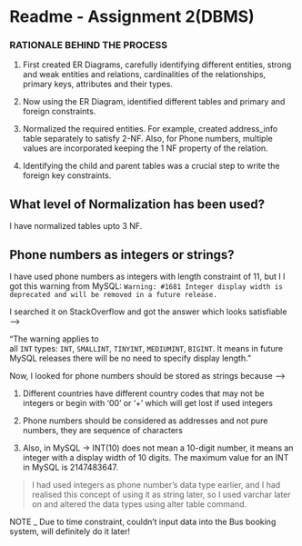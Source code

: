# Readme - Assignment 2(DBMS)

### RATIONALE BEHIND THE PROCESS

1) First created ER Diagrams, carefully identifying different entities, strong and weak entities and relations, cardinalities of the relationships, primary keys, attributes and their types.

2) Now using the ER Diagram, identified different tables and primary and foreign constraints.

3) Normalized the required entities. For example, created address_info table separately to satisfy 2-NF. Also, for Phone numbers, multiple values are incorporated keeping the 1 NF property of the relation.

4) Identifying the child and parent tables was a crucial step to write the foreign key constraints.

## What level of Normalization has been used?

I have normalized tables upto 3 NF. 

## Phone numbers as integers or strings?

I have used phone numbers as integers with length constraint of 11, but I l got this warning from MySQL:
`Warning: #1681 Integer display width is deprecated and will be removed in a future release.`

I searched it on StackOverflow and got the answer which looks satisfiable —> 

“The warning applies to all `INT` types: `INT`, `SMALLINT`, `TINYINT`, `MEDIUMINT`, `BIGINT`. It means in future MySQL releases there will be no need to specify display length.”

Now, I looked for phone numbers should be stored as strings  because —>

1) Different countries have different country codes that may not be integers or begin with ‘00’ or ‘+’ which will get lost if used integers

2) Phone numbers should be considered as addresses and not pure numbers, they are sequence of characters

3) Also, in MySQL -> INT(10) does not mean a 10-digit number, it means an integer with a display width of 10 digits. The maximum value for an INT in MySQL is 2147483647. 

> I had used integers as phone number’s data type earlier, and I had realised this concept of using it as string later, so I used varchar later on and altered the data types using alter table command.
> 

NOTE _ Due to time constraint, couldn’t input data into the Bus booking system, will definitely do it later!